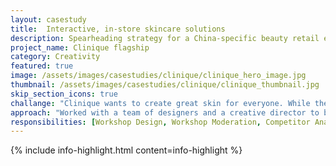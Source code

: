 ```yaml
---
layout: casestudy
title:  Interactive, in-store skincare solutions
description: Spearheading strategy for a China-specific beauty retail experience
project_name: Clinique flagship
category: Creativity
featured: true
image: /assets/images/casestudies/clinique/clinique_hero_image.jpg
thumbnail: /assets/images/casestudies/clinique/clinique_thumbnail.jpg
skip_section_icons: true
challange: "Clinique wants to create great skin for everyone. While the brand is well-known in the US, **brand awareness in China is low. The team’s ambition was to relaunch the brand in China with a flagship location.** It should interpret the brand and experience for the Chinese consumer."  
approach: "Worked with a team of designers and a creative director to bring this to life. Defining and clarifying the **user needs, cultural expectations, competitor landscape, design sensibility and USPs of the brand was key** to build out the retail concept, touchpoints and services."
responsibilities: [Workshop Design, Workshop Moderation, Competitor Analysis, Brand Strategy, Experience Strategy, Customer Personas, Customer Journey Mapping, Touchpoint Guidelines, Communication Hierarchy, Service Design]
---
```


{% include info-highlight.html content=info-highlight %}
